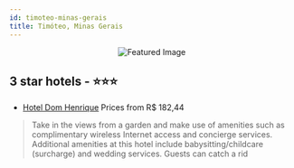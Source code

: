 ```yaml
---
id: timoteo-minas-gerais
title: Timóteo, Minas Gerais
---
```


<center><img src="https://i.travelapi.com/hotels/13000000/13000000/12997600/12997559/ae016697_z.jpg" alt="Featured Image" /></center>


##  3 star hotels - ⭐️⭐️⭐️

-    [Hotel Dom Henrique](https://us.hurb.com/hotels/timoteo/hotel-dom-henrique-JNP-JP421947?cmp=18055) Prices from R$ 182,44
   > Take in the views from a garden and make use of amenities such as complimentary wireless Internet access and concierge services. Additional amenities at this hotel include babysitting/childcare (surcharge) and wedding services. Guests can catch a rid

